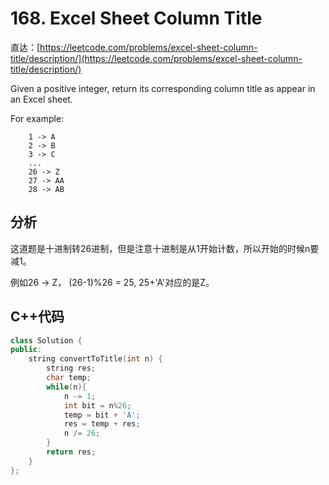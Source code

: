 # 168. Excel Sheet Column Title

直达：[https://leetcode.com/problems/excel-sheet-column-title/description/](https://leetcode.com/problems/excel-sheet-column-title/description/)

Given a positive integer, return its corresponding column title as appear in an Excel sheet.

For example:

```
    1 -> A
    2 -> B
    3 -> C
    ...
    26 -> Z
    27 -> AA
    28 -> AB
```

## 分析

这道题是十进制转26进制，但是注意十进制是从1开始计数，所以开始的时候n要减1。

例如26 -&gt; Z， \(26-1\)%26 = 25, 25+'A'对应的是Z。

## C++代码

```cpp
class Solution {
public:
    string convertToTitle(int n) {
        string res;
        char temp;
        while(n){
            n -= 1;
            int bit = n%26;
            temp = bit + 'A';
            res = temp + res;
            n /= 26;
        }
        return res;
    }
};
```



